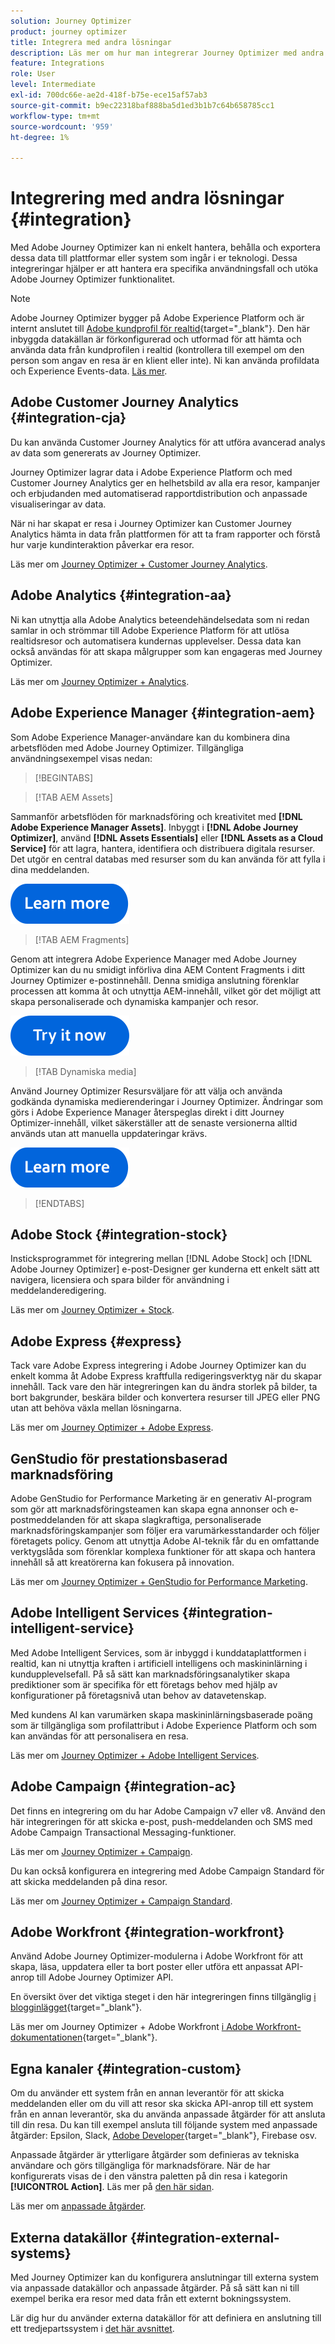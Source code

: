 ```yaml
---
solution: Journey Optimizer
product: journey optimizer
title: Integrera med andra lösningar
description: Läs mer om hur man integrerar Journey Optimizer med andra lösningar
feature: Integrations
role: User
level: Intermediate
exl-id: 700dc66e-ae2d-418f-b75e-ece15af57ab3
source-git-commit: b9ec22318baf888ba5d1ed3b1b7c64b658785cc1
workflow-type: tm+mt
source-wordcount: '959'
ht-degree: 1%

---
```


# Integrering med andra lösningar {#integration}

Med Adobe Journey Optimizer kan ni enkelt hantera, behålla och exportera dessa data till plattformar eller system som ingår i er teknologi. Dessa integreringar hjälper er att hantera era specifika användningsfall och utöka Adobe Journey Optimizer funktionalitet.

>[!NOTE]
>
> Adobe Journey Optimizer bygger på Adobe Experience Platform och är internt anslutet till [Adobe kundprofil för realtid](https://experienceleague.adobe.com/docs/experience-platform/profile/home.html?lang=sv){target="_blank"}. Den här inbyggda datakällan är förkonfigurerad och utformad för att hämta och använda data från kundprofilen i realtid (kontrollera till exempel om den person som angav en resa är en klient eller inte). Ni kan använda profildata och Experience Events-data. [Läs mer](../datasource/adobe-experience-platform-data-source.md).


## Adobe Customer Journey Analytics {#integration-cja}

Du kan använda Customer Journey Analytics för att utföra avancerad analys av data som genererats av Journey Optimizer.

Journey Optimizer lagrar data i Adobe Experience Platform och med Customer Journey Analytics ger en helhetsbild av alla era resor, kampanjer och erbjudanden med automatiserad rapportdistribution och anpassade visualiseringar av data.

När ni har skapat er resa i Journey Optimizer kan Customer Journey Analytics hämta in data från plattformen för att ta fram rapporter och förstå hur varje kundinteraktion påverkar era resor.

Läs mer om [Journey Optimizer + Customer Journey Analytics](../reports/cja-ajo.md).

## Adobe Analytics {#integration-aa}

Ni kan utnyttja alla Adobe Analytics beteendehändelsedata som ni redan samlar in och strömmar till Adobe Experience Platform för att utlösa realtidsresor och automatisera kundernas upplevelser. Dessa data kan också användas för att skapa målgrupper som kan engageras med Journey Optimizer.

Läs mer om [Journey Optimizer + Analytics](../event/about-analytics.md).

## Adobe Experience Manager {#integration-aem}

Som Adobe Experience Manager-användare kan du kombinera dina arbetsflöden med Adobe Journey Optimizer. Tillgängliga användningsexempel visas nedan:


>[!BEGINTABS]

>[!TAB AEM Assets]

Sammanför arbetsflöden för marknadsföring och kreativitet med **[!DNL Adobe Experience Manager Assets]**. Inbyggt i **[!DNL Adobe Journey Optimizer]**, använd **[!DNL Assets Essentials]** eller **[!DNL Assets as a Cloud Service]** för att lagra, hantera, identifiera och distribuera digitala resurser. Det utgör en central databas med resurser som du kan använda för att fylla i dina meddelanden.

[![läs mer](../assets/do-not-localize/learn-more-button.svg)](../integrations/assets.md)

<!--
>[!TAB AEM Templates]

With Adobe Journey Optimizer, you can create custom-tailored messages through Adobe Experience Manager sites. Start by designing your templates using Adobe Experience Manager's content sources, then send them to Adobe Journey Optimizer. Once shared, these templates can be accessed in Adobe Journey Optimizer's email designer, simplifying the process of crafting and sending messages to your desired audience.

[![learn more](../assets/do-not-localize/learn-more-button.svg)](../integrations/aem-templates.md)

-->

>[!TAB AEM Fragments]

Genom att integrera Adobe Experience Manager med Adobe Journey Optimizer kan du nu smidigt införliva dina AEM Content Fragments i ditt Journey Optimizer e-postinnehåll. Denna smidiga anslutning förenklar processen att komma åt och utnyttja AEM-innehåll, vilket gör det möjligt att skapa personaliserade och dynamiska kampanjer och resor.

[![läs mer](../assets/do-not-localize/try-it-button.svg)](../integrations/aem-fragments.md)

>[!TAB Dynamiska media]

Använd Journey Optimizer Resursväljare för att välja och använda godkända dynamiska medierenderingar i Journey Optimizer. Ändringar som görs i Adobe Experience Manager återspeglas direkt i ditt Journey Optimizer-innehåll, vilket säkerställer att de senaste versionerna alltid används utan att manuella uppdateringar krävs.

[![läs mer](../assets/do-not-localize/learn-more-button.svg)](../integrations/aem-dynamic.md)


>[!ENDTABS]



## Adobe Stock {#integration-stock}

Insticksprogrammet för integrering mellan [!DNL Adobe Stock] och [!DNL Adobe Journey Optimizer] e-post-Designer ger kunderna ett enkelt sätt att navigera, licensiera och spara bilder för användning i meddelanderedigering.

Läs mer om [Journey Optimizer + Stock](../integrations/stock.md).

## Adobe Express {#express}

Tack vare Adobe Express integrering i Adobe Journey Optimizer kan du enkelt komma åt Adobe Express kraftfulla redigeringsverktyg när du skapar innehåll. Tack vare den här integreringen kan du ändra storlek på bilder, ta bort bakgrunder, beskära bilder och konvertera resurser till JPEG eller PNG utan att behöva växla mellan lösningarna.

Läs mer om [Journey Optimizer + Adobe Express](../integrations/express.md).

## GenStudio för prestationsbaserad marknadsföring

Adobe GenStudio for Performance Marketing är en generativ AI-program som gör att marknadsföringsteamen kan skapa egna annonser och e-postmeddelanden för att skapa slagkraftiga, personaliserade marknadsföringskampanjer som följer era varumärkesstandarder och följer företagets policy. Genom att utnyttja Adobe AI-teknik får du en omfattande verktygslåda som förenklar komplexa funktioner för att skapa och hantera innehåll så att kreatörerna kan fokusera på innovation.

Läs mer om [Journey Optimizer + GenStudio for Performance Marketing](../integrations/genstudio.md).


## Adobe Intelligent Services {#integration-intelligent-service}

Med Adobe Intelligent Services, som är inbyggd i kunddataplattformen i realtid, kan ni utnyttja kraften i artificiell intelligens och maskininlärning i kundupplevelsefall. På så sätt kan marknadsföringsanalytiker skapa prediktioner som är specifika för ett företags behov med hjälp av konfigurationer på företagsnivå utan behov av datavetenskap.

Med kundens AI kan varumärken skapa maskininlärningsbaserade poäng som är tillgängliga som profilattribut i Adobe Experience Platform och som kan användas för att personalisera en resa.

Läs mer om [Journey Optimizer + Adobe Intelligent Services](../building-journeys/ai-services-overview.md).


## Adobe Campaign {#integration-ac}

Det finns en integrering om du har Adobe Campaign v7 eller v8. Använd den här integreringen för att skicka e-post, push-meddelanden och SMS med Adobe Campaign Transactional Messaging-funktioner.

Läs mer om [Journey Optimizer + Campaign](../building-journeys/ajo-ac.md).

Du kan också konfigurera en integrering med Adobe Campaign Standard för att skicka meddelanden på dina resor.

Läs mer om [Journey Optimizer + Campaign Standard](../building-journeys/using-adobe-campaign-standard.md).


## Adobe Workfront {#integration-workfront}

Använd Adobe Journey Optimizer-modulerna i Adobe Workfront för att skapa, läsa, uppdatera eller ta bort poster eller utföra ett anpassat API-anrop till Adobe Journey Optimizer API.

En översikt över det viktiga steget i den här integreringen finns tillgänglig [i blogginlägget](https://experienceleaguecommunities.adobe.com/t5/journey-optimizer-blogs/accelerating-go-to-market-how-workfront-workfront-fusion-aep-and/ba-p/653685){target="_blank"}.

Läs mer om Journey Optimizer + Adobe Workfront [i Adobe Workfront-dokumentationen](https://experienceleague.adobe.com/docs/workfront/using/adobe-workfront-fusion/fusion-apps-and-modules/adobe-journey-optimizer-modules.html){target="_blank"}.

## Egna kanaler {#integration-custom}

Om du använder ett system från en annan leverantör för att skicka meddelanden eller om du vill att resor ska skicka API-anrop till ett system från en annan leverantör, ska du använda anpassade åtgärder för att ansluta till din resa. Du kan till exempel ansluta till följande system med anpassade åtgärder: Epsilon, Slack, [Adobe Developer](https://developer.adobe.com){target="_blank"}, Firebase osv.

Anpassade åtgärder är ytterligare åtgärder som definieras av tekniska användare och görs tillgängliga för marknadsförare. När de har konfigurerats visas de i den vänstra paletten på din resa i kategorin **[!UICONTROL Action]**. Läs mer på [den här sidan](../building-journeys/about-journey-activities.md#action-activities).

Läs mer om [anpassade åtgärder](../action/about-custom-action-configuration.md).

## Externa datakällor {#integration-external-systems}

Med Journey Optimizer kan du konfigurera anslutningar till externa system via anpassade datakällor och anpassade åtgärder. På så sätt kan ni till exempel berika era resor med data från ett externt bokningssystem.

Lär dig hur du använder externa datakällor för att definiera en anslutning till ett tredjepartssystem i [det här avsnittet](../datasource/external-data-sources.md).
